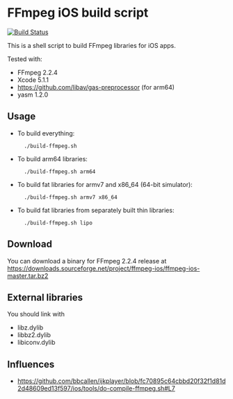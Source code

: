 # FFmpeg iOS build script

[![Build Status](https://travis-ci.org/kewlbear/FFmpeg-iOS-build-script.svg?branch=master)](https://travis-ci.org/kewlbear/FFmpeg-iOS-build-script)

This is a shell script to build FFmpeg libraries for iOS apps.

Tested with:

* FFmpeg 2.2.4
* Xcode 5.1.1
* https://github.com/libav/gas-preprocessor (for arm64)
* yasm 1.2.0

## Usage

* To build everything:

        ./build-ffmpeg.sh

* To build arm64 libraries:

        ./build-ffmpeg.sh arm64

* To build fat libraries for armv7 and x86_64 (64-bit simulator):

        ./build-ffmpeg.sh armv7 x86_64

* To build fat libraries from separately built thin libraries:

        ./build-ffmpeg.sh lipo

## Download

You can download a binary for FFmpeg 2.2.4 release at https://downloads.sourceforge.net/project/ffmpeg-ios/ffmpeg-ios-master.tar.bz2

## External libraries

You should link with

* libz.dylib
* libbz2.dylib
* libiconv.dylib

## Influences

* https://github.com/bbcallen/ijkplayer/blob/fc70895c64cbbd20f32f1d81d2d48609ed13f597/ios/tools/do-compile-ffmpeg.sh#L7

